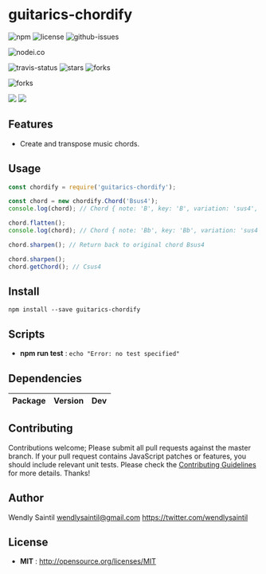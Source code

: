 # guitarics-chordify

![npm](https://img.shields.io/npm/v/guitarics-chordify.svg) ![license](https://img.shields.io/npm/l/guitarics-chordify.svg) ![github-issues](https://img.shields.io/github/issues/wspecs/guitarics-chordify.svg)



![nodei.co](https://nodei.co/npm/guitarics-chordify.png?downloads=true&downloadRank=true&stars=true)

![travis-status](https://img.shields.io/travis/wspecs/guitarics-chordify.svg)
![stars](https://img.shields.io/github/stars/wspecs/guitarics-chordify.svg)
![forks](https://img.shields.io/github/forks/wspecs/guitarics-chordify.svg)

![forks](https://img.shields.io/github/forks/wspecs/guitarics-chordify.svg)

![](https://david-dm.org/wspecs/guitarics-chordify/status.svg)
![](https://david-dm.org/wspecs/guitarics-chordify/dev-status.svg)

## Features

- Create and transpose music chords.

## Usage

```js
const chordify = require('guitarics-chordify');

const chord = new chordify.Chord('Bsus4');
console.log(chord); // Chord { note: 'B', key: 'B', variation: 'sus4', isSharpKey: true }

chord.flatten();
console.log(chord); // Chord { note: 'Bb', key: 'Bb', variation: 'sus4', isSharpKey: false }

chord.sharpen(); // Return back to original chord Bsus4

chord.sharpen();
chord.getChord(); // Csus4
```

## Install

`npm install --save guitarics-chordify`


## Scripts

 - **npm run test** : `echo "Error: no test specified"`

## Dependencies

Package | Version | Dev
--- |:---:|:---:



## Contributing

Contributions welcome; Please submit all pull requests against the master branch. If your pull request contains JavaScript patches or features, you should include relevant unit tests. Please check the [Contributing Guidelines](contributng.md) for more details. Thanks!

## Author

Wendly Saintil <wendlysaintil@gmail.com> https://twitter.com/wendlysaintil

## License

 - **MIT** : http://opensource.org/licenses/MIT